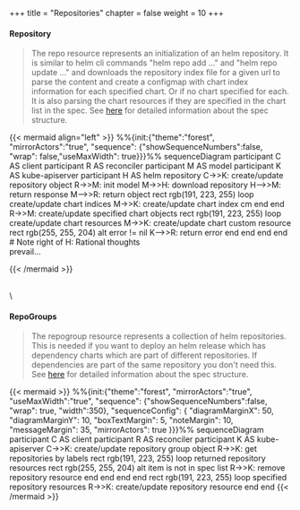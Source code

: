 +++
title = "Repositories"
chapter = false
weight = 10
+++

#### Repository

> The repo resource represents an initialization of an helm repository. It is similar to helm cli commands "helm repo add ..." and "helm repo update ..."  and downloads the repository index file for a given url to parse the content and create a configmap with chart index information for each specified chart. Or if no chart specified for each. It is also parsing the chart resources if they are specified in the chart list in the spec. See [here](https://github.com/soer3n/apps-operator/blob/master/apis/helm/v1alpha1/repo_types.go) for detailed information about the spec structure.

{{< mermaid align="left" >}}
%%{init:{"theme":"forest", "mirrorActors":"true", "sequence": {"showSequenceNumbers":false, "wrap": false,"useMaxWidth": true}}}%%
sequenceDiagram
    participant C AS client
    participant R AS reconciler
    participant M AS model
    participant K AS kube-apiserver
    participant H AS helm repository
    C->>K: create/update repository object
    R->>M: init model
    M->>H: download repository
    H-->>M: return response
    M-->>R: return object
    rect rgb(191, 223, 255)
    loop create/update chart indices
        M->>K: create/update chart index cm
    end
    end
    R->>M: create/update specified chart objects
    rect rgb(191, 223, 255)
    loop create/update chart resources
        M->>K: create/update chart custom resource
        rect rgb(255, 255, 204)
        alt error != nil
            K-->>R: return error
        end
        end
    end
    end
    # Note right of H: Rational thoughts <br/>prevail...
    
{{< /mermaid  >}}

\
\

#### RepoGroups

> The repogroup resource represents a collection of helm repositories. This is needed if you want to deploy an helm release which has dependency charts which are part of different repositories. If dependencies are part of the same repository you don't need this. See [here](https://github.com/soer3n/apps-operator/blob/master/apis/helm/v1alpha1/repogroup_types.go) for detailed information about the spec structure.

{{< mermaid >}}
%%{init:{"theme":"forest", "mirrorActors":"true", "useMaxWidth":"true", "sequence": {"showSequenceNumbers":false, "wrap": true, "width":350}, "sequenceConfig": {
    "diagramMarginX": 50,
    "diagramMarginY": 10,
    "boxTextMargin": 5,
    "noteMargin": 10,
    "messageMargin": 35,
    "mirrorActors": true
}}}%%
sequenceDiagram
    participant C AS client
    participant R AS reconciler
    participant K AS kube-apiserver
    C->>K: create/update repository group object
    R->>K: get repositories by labels
    rect rgb(191, 223, 255)
    loop returned repository resources
        rect rgb(255, 255, 204)
        alt item is not in spec list
        R->>K: remove repository resource
        end
        end
    end
    end
    rect rgb(191, 223, 255)
    loop specified repository resources
        R->>K: create/update repository resource
    end
    end
{{< /mermaid >}}
